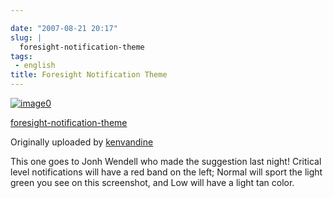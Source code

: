 ```yaml
---

date: "2007-08-21 20:17"
slug: |
  foresight-notification-theme
tags:
 - english
title: Foresight Notification Theme
---
```


[![image0](http://farm2.static.flickr.com/1300/1196043909_1df773324c_m.jpg)](http://www.flickr.com/photos/kenvandine/1196043909/)

[foresight-notification-theme](http://www.flickr.com/photos/kenvandine/1196043909/)

Originally uploaded by
[kenvandine](http://www.flickr.com/people/kenvandine/)

This one goes to Jonh Wendell who made the suggestion last night!
Critical level notifications will have a red band on the left; Normal
will sport the light green you see on this screenshot, and Low will have
a light tan color.
